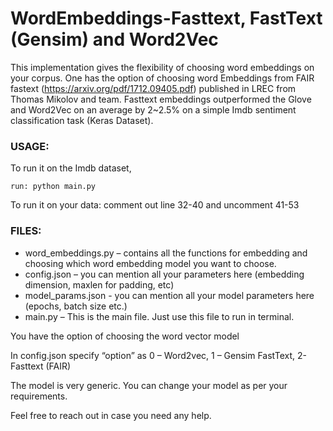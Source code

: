 # WordEmbeddings-Fasttext, FastText (Gensim) and Word2Vec

This implementation gives the flexibility of choosing word embeddings on your corpus. One has the option of choosing word Embeddings from FAIR fastext (https://arxiv.org/pdf/1712.09405.pdf) published in LREC from Thomas Mikolov and team. Fasttext embeddings outperformed the Glove and Word2Vec on an average by 2~2.5% on a simple Imdb sentiment classification task (Keras Dataset). 

### USAGE:

To run it on the Imdb dataset, 

	run: python main.py

To run it on your data: comment out line 32-40 and uncomment 41-53


### FILES:
* word_embeddings.py – contains all the functions for embedding and choosing which word embedding model you want to choose.
* config.json – you can mention all your parameters here (embedding dimension, maxlen for padding, etc)
* model_params.json - you can mention all your model parameters here (epochs, batch size etc.)
* main.py – This is the main file. Just use this file to run in terminal.
 
You have the option of choosing the word vector model

In config.json specify “option” as  0 – Word2vec, 1 – Gensim FastText, 2- Fasttext (FAIR)


The model is very generic. You can change your model as per your requirements. 

Feel free to reach out in case you need any help.
